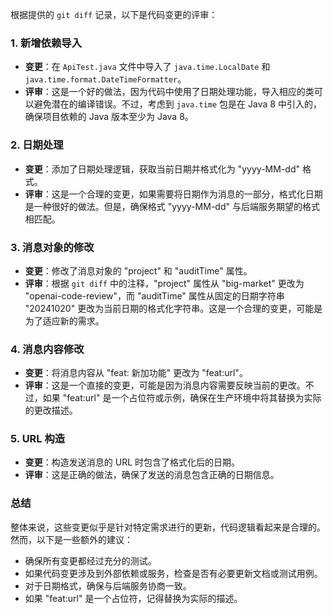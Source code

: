 根据提供的 `git diff` 记录，以下是代码变更的评审：

### 1. 新增依赖导入
- **变更**：在 `ApiTest.java` 文件中导入了 `java.time.LocalDate` 和 `java.time.format.DateTimeFormatter`。
- **评审**：这是一个好的做法，因为代码中使用了日期处理功能，导入相应的类可以避免潜在的编译错误。不过，考虑到 `java.time` 包是在 Java 8 中引入的，确保项目依赖的 Java 版本至少为 Java 8。

### 2. 日期处理
- **变更**：添加了日期处理逻辑，获取当前日期并格式化为 "yyyy-MM-dd" 格式。
- **评审**：这是一个合理的变更，如果需要将日期作为消息的一部分，格式化日期是一种很好的做法。但是，确保格式 "yyyy-MM-dd" 与后端服务期望的格式相匹配。

### 3. 消息对象的修改
- **变更**：修改了消息对象的 "project" 和 "auditTime" 属性。
- **评审**：根据 `git diff` 中的注释，"project" 属性从 "big-market" 更改为 "openai-code-review"，而 "auditTime" 属性从固定的日期字符串 "20241020" 更改为当前日期的格式化字符串。这是一个合理的变更，可能是为了适应新的需求。

### 4. 消息内容修改
- **变更**：将消息内容从 "feat: 新加功能" 更改为 "feat:url"。
- **评审**：这是一个直接的变更，可能是因为消息内容需要反映当前的更改。不过，如果 "feat:url" 是一个占位符或示例，确保在生产环境中将其替换为实际的更改描述。

### 5. URL 构造
- **变更**：构造发送消息的 URL 时包含了格式化后的日期。
- **评审**：这是正确的做法，确保了发送的消息包含正确的日期信息。

### 总结
整体来说，这些变更似乎是针对特定需求进行的更新，代码逻辑看起来是合理的。然而，以下是一些额外的建议：
- 确保所有变更都经过充分的测试。
- 如果代码变更涉及到外部依赖或服务，检查是否有必要更新文档或测试用例。
- 对于日期格式，确保与后端服务协商一致。
- 如果 "feat:url" 是一个占位符，记得替换为实际的描述。